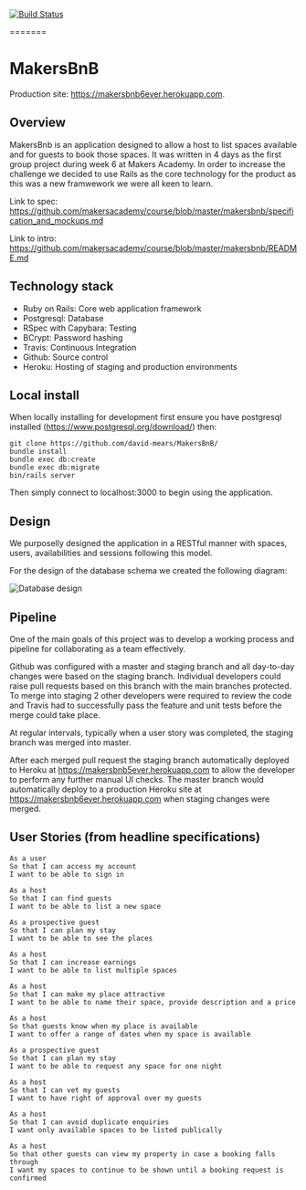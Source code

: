[![Build Status](https://travis-ci.org/david-mears/MakersBnB.svg?branch=staging)](https://travis-ci.org/david-mears/MakersBnB)

=======

# MakersBnB

Production site: https://makersbnb6ever.herokuapp.com.

## Overview

MakersBnb is an application designed to allow a host to list spaces available and for guests to book those spaces. It was written in 4 days as the first group project during week 6 at Makers Academy. In order to increase the challenge we decided to use Rails as the core technology for the product as this was a new framwework we were all keen to learn.

Link to spec: https://github.com/makersacademy/course/blob/master/makersbnb/specification_and_mockups.md

Link to intro: https://github.com/makersacademy/course/blob/master/makersbnb/README.md

## Technology stack

- Ruby on Rails: Core web application framework
- Postgresql: Database
- RSpec with Capybara: Testing
- BCrypt: Password hashing
- Travis: Continuous Integration
- Github: Source control
- Heroku: Hosting of staging and production environments

## Local install

When locally installing for development first ensure you have postgresql installed (https://www.postgresql.org/download/) then:

```
git clone https://github.com/david-mears/MakersBnB/
bundle install
bundle exec db:create
bundle exec db:migrate
bin/rails server
```
Then simply connect to localhost:3000 to begin using the application.

## Design

We purposelly designed the application in a RESTful manner with spaces, users, availabilities and sessions following this model.

For the design of the database schema we created the following diagram:

![Database design](https://github.com/david-mears/MakersBnB/blob/staging/public/makersbnbdb.png?raw=true "Database design")

## Pipeline

One of the main goals of this project was to develop a working process and pipeline for collaborating as a team effectively.

Github was configured with a master and staging branch and all day-to-day changes were based on the staging branch. Individual developers could raise pull requests based on this branch with the main branches protected. To merge into staging 2 other developers were required to review the code and Travis had to successfully pass the feature and unit tests before the merge could take place.

At regular intervals, typically when a user story was completed, the staging branch was merged into master.

After each merged pull request the staging branch automatically deployed to Heroku at https://makersbnb5ever.herokuapp.com to allow the developer to perform any further manual UI checks. The master branch would automatically deploy to a production Heroku site at https://makersbnb6ever.herokuapp.com when staging changes were merged. 

## User Stories (from headline specifications)

```
As a user
So that I can access my account
I want to be able to sign in
```

```
As a host
So that I can find guests
I want to be able to list a new space
```

```
As a prospective guest
So that I can plan my stay
I want to be able to see the places
```

```
As a host
So that I can increase earnings
I want to be able to list multiple spaces
```

```
As a host
So that I can make my place attractive
I want to be able to name their space, provide description and a price
```

```
As a host
So that guests know when my place is available
I want to offer a range of dates when my space is available
```

```
As a prospective guest
So that I can plan my stay
I want to be able to request any space for one night
```

```
As a host
So that I can vet my guests
I want to have right of approval over my guests
```

```
As a host
So that I can avoid duplicate enquiries
I want only available spaces to be listed publically
```

```
As a host
So that other guests can view my property in case a booking falls through
I want my spaces to continue to be shown until a booking request is confirmed
```
